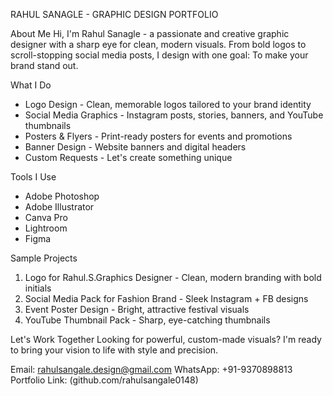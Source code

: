 RAHUL SANAGLE - GRAPHIC DESIGN PORTFOLIO

About Me
Hi, I'm Rahul Sanagle - a passionate and creative graphic designer with a sharp eye for clean, modern visuals.
From bold logos to scroll-stopping social media posts, I design with one goal:
To make your brand stand out.

What I Do
- Logo Design - Clean, memorable logos tailored to your brand identity
- Social Media Graphics - Instagram posts, stories, banners, and YouTube thumbnails
- Posters & Flyers - Print-ready posters for events and promotions
- Banner Design - Website banners and digital headers
- Custom Requests - Let's create something unique

Tools I Use
- Adobe Photoshop
- Adobe Illustrator
- Canva Pro
- Lightroom
- Figma

Sample Projects
1. Logo for Rahul.S.Graphics Designer - Clean, modern branding with bold initials
2. Social Media Pack for Fashion Brand - Sleek Instagram + FB designs
3. Event Poster Design - Bright, attractive festival visuals
4. YouTube Thumbnail Pack - Sharp, eye-catching thumbnails

Let's Work Together
Looking for powerful, custom-made visuals?
I'm ready to bring your vision to life with style and precision.

Email: rahulsangale.design@gmail.com
WhatsApp: +91-9370898813
Portfolio Link: (github.com/rahulsangale0148)
